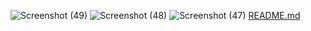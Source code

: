 ![Screenshot (49)](https://github.com/LSdevOF/NFT/assets/158203413/5a013255-afa5-4596-a871-16d2d5c505f0)
![Screenshot (48)](https://github.com/LSdevOF/NFT/assets/158203413/1186b207-a332-49ad-9897-60064b07d97e)
![Screenshot (47)](https://github.com/LSdevOF/NFT/assets/158203413/d19fe841-6b55-4cb2-84e8-6b54d1dc2b37)
[README.md](https://github.com/LSdevOF/NFT/files/14157144/README.md)

